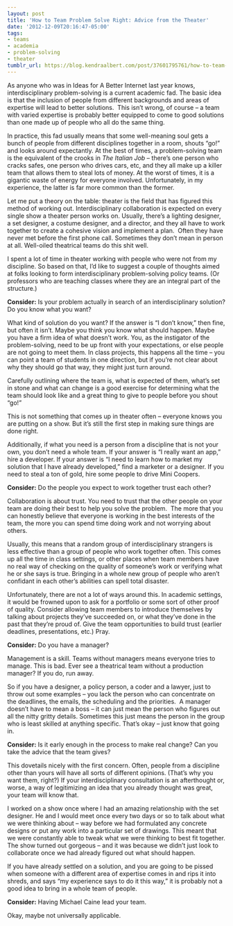 ```yaml
---
layout: post
title: 'How to Team Problem Solve Right: Advice from the Theater'
date: '2012-12-09T20:16:47-05:00'
tags:
- teams
- academia
- problem-solving
- theater
tumblr_url: https://blog.kendraalbert.com/post/37601795761/how-to-team-problem-solve-right-advice-from-the
---
```

As anyone who was in Ideas for A Better Internet last year knows, interdisciplinary problem-solving is a current academic fad. The basic idea is that the inclusion of people from different backgrounds and areas of expertise will lead to better solutions.&nbsp; This isn’t wrong, of course – a team with varied expertise is probably better equipped to come to good solutions than one made up of people who all do the same thing. &nbsp;

In practice, this fad usually means that some well-meaning soul gets a bunch of people from different disciplines together in a room, shouts “go!” and looks around expectantly. At the best of times, a problem-solving team is the equivalent of the crooks in _The Italian Job_ – there’s one person who cracks safes, one person who drives cars, etc, and they all make up a killer team that allows them to steal lots of money. At the worst of times, it is a gigantic waste of energy for everyone involved. Unfortunately, in my experience, the latter is far more common than the former.&nbsp;

Let me put a theory on the table: theater is the field that has figured this method of working out. Interdisciplinary collaboration is expected on every single show a theater person works on. Usually, there’s a lighting designer, a set designer, a costume designer, and a director, and they all have to work together to create a cohesive vision and implement a plan.&nbsp; Often they have never met before the first phone call. Sometimes they don’t mean in person at all. Well-oiled theatrical teams do this shit well.&nbsp;

I spent a lot of time in theater working with people who were not from my discipline. So based on that, I’d like to suggest a couple of thoughts aimed at folks looking to form interdisciplinary problem-solving policy teams. (Or professors who are teaching classes where they are an integral part of the structure.)

**Consider:** Is your problem actually in search of an interdisciplinary solution? Do you know what you want?

What kind of solution do you want? If the answer is “I don’t know,” then fine, but often it isn’t. Maybe you think you know what should happen. Maybe you have a firm idea of what doesn’t work. You, as the instigator of the problem-solving, need to be up front with your expectations, or else people are not going to meet them. In class projects, this happens all the time – you can point a team of students in one direction, but if you’re not clear about why they should go that way, they might just turn around.

Carefully outlining where the team is, what is expected of them, what’s set in stone and what can change is a good exercise for determining what the team should look like and a great thing to give to people before you shout “go!”&nbsp;

This is not something that comes up in theater often – everyone knows you are putting on a show. But it’s still the first step in making sure things are done right.

Additionally, if what you need is a person from a discipline that is not your own, you don’t need a whole team. If your answer is “I really want an app,” hire a developer. If your answer is “I need to learn how to market my solution that I have already developed,” find a marketer or a designer. If you need to steal a ton of gold, hire some people to drive Mini Coopers.&nbsp;

**Consider:** Do the people you expect to work together trust each other?

Collaboration is about trust. You need to trust that the other people on your team are doing their best to help you solve the problem. &nbsp;The more that you can honestly believe that everyone is working in the best interests of the team, the more you can spend time doing work and not worrying about others.

Usually, this means that a random group of interdisciplinary strangers is less effective than a group of people who work together often. This comes up all the time in class settings, or other places when team members have no real way of checking on the quality of someone’s work or verifying what he or she says is true. Bringing in a whole new group of people who aren’t confidant in each other’s abilities can spell total disaster.

Unfortunately, there are not a lot of ways around this. In academic settings, it would be frowned upon to ask for a portfolio or some sort of other proof of quality. Consider allowing team members to introduce themselves by talking about projects they’ve succeeded on, or what they’ve done in the past that they’re proud of. Give the team opportunities to build trust (earlier deadlines, presentations, etc.) Pray.

**Consider:** Do you have a manager?

Management is a skill. Teams without managers means everyone tries to manage. This is bad. Ever see a theatrical team without a production manager? If you do, run away.

So if you have a designer, a policy person, a coder and a lawyer, just to throw out some examples – you lack the person who can concentrate on the deadlines, the emails, the scheduling and the priorities.&nbsp; A manager doesn’t have to mean a boss – it can just mean the person who figures out all the nitty gritty details. Sometimes this just means the person in the group who is least skilled at anything specific. That’s okay – just know that going in.

**Consider:** Is it early enough in the process to make real change? Can you take the advice that the team gives?

This dovetails nicely with the first concern. Often, people from a discipline other than yours will have all sorts of different opinions. (That’s why you want them, right?) If your interdisciplinary consultation is an afterthought or, worse, a way of legitimizing an idea that you already thought was great, your team will know that.

I worked on a show once where I had an amazing relationship with the set designer. He and I would meet once every two days or so to talk about what we were thinking about – way before we had formulated any concrete designs or put any work into a particular set of drawings. This meant that we were constantly able to tweak what we were thinking to best fit together. The show turned out gorgeous – and it was because we didn’t just look to collaborate once we had already figured out what should happen.&nbsp;

If you have already settled on a solution, and you are going to be pissed when someone with a different area of expertise comes in and rips it into shreds, and says “my experience says to do it this way,” it is probably not a good idea to bring in a whole team of people.

**Consider:** Having Michael Caine lead your team.

Okay, maybe not universally applicable.&nbsp;

